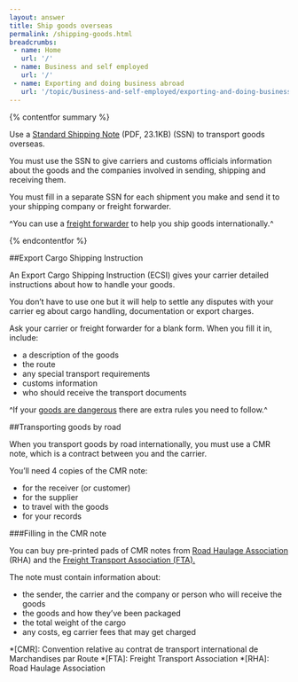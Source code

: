 ```yaml
---
layout: answer
title: Ship goods overseas
permalink: /shipping-goods.html
breadcrumbs:
 - name: Home
   url: '/'
 - name: Business and self employed
   url: '/'
 - name: Exporting and doing business abroad
   url: '/topic/business-and-self-employed/exporting-and-doing-business-abroad.html'
---
```

{% contentfor summary %}

Use a [Standard Shipping Note](https://www.gov.uk/government/uploads/system/uploads/attachment_data/file/442288/standard_shipping_note.pdf) (PDF, 23.1KB) (SSN) to transport goods overseas.


You must use the SSN to give carriers and customs officials information about the goods and the companies involved in sending, shipping and receiving them.


You must fill in a separate SSN for each shipment you make and send it to your shipping company or freight forwarder.


^You can use a [freight forwarder](http://www.bifa.org/members) to help you ship goods internationally.^


{% endcontentfor %}

##Export Cargo Shipping Instruction

An Export Cargo Shipping Instruction (ECSI) gives your carrier detailed instructions about how to handle your goods.

You don’t have to use one but it will help to settle any disputes with your carrier eg about cargo handling, documentation or export charges.

Ask your carrier or freight forwarder for a blank form. When you fill it in, include:

- a description of the goods
- the route
- any special transport requirements
- customs information
- who should receive the transport documents

^If your [goods are dangerous](/link-new-content) there are extra rules you need to follow.^

##Transporting goods by road

When you transport goods by road internationally, you must use a CMR note, which is a contract between you and the carrier.

You’ll need 4 copies of the CMR note:

- for the receiver (or customer)
- for the supplier
- to travel with the goods
- for your records

###Filling in the CMR note

You can buy pre-printed pads of CMR notes from [Road Haulage Association](http://www.rhaonline.co.uk/shop.php) (RHA) and the [Freight Transport Association (FTA).](http://www.shop.fta.co.uk/p-194-cmr-consignment-notes.aspx)

The note must contain information about:

- the sender, the carrier and the company or person who will receive the goods
- the goods and how they’ve been packaged
- the total weight of the cargo
- any costs, eg carrier fees that may get charged

*[CMR]: Convention relative au contrat de transport international de Marchandises par Route
*[FTA]: Freight Transport Association
*[RHA]: Road Haulage Association
